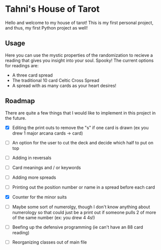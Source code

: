 # Tahni's House of Tarot

Hello and welcome to my house of tarot! This is my first personal project, and thus, my first Python project as well!

## Usage
Here you can use the mystic properties of the randomization to recieve a reading that gives you insight into your soul. Spooky! 
The current options for readings are:
* A three card spread
* The traditional 10 card Celtic Cross Spread
* A spread with as many cards as your heart desires!

## Roadmap
There are quite a few things that I would like to implement in this project in the future.
- [x] Editing the print outs to remove the "s" if one card is drawn (ex you drew 1 major arcana cards -> card)
- [ ] An option for the user to cut the deck and decide which half to put on top
- [ ] Adding in reversals 
- [ ] Card meanings and / or keywords
- [ ] Adding more spreads
- [ ] Printing out the position number or name in a spread before each card 
- [x] Counter for the minor suits
- [ ] Maybe some sort of numerolgy, though I don't know anything about numerology so that could just be a print out if someone pulls 2 of more of the same number (ex: you drew 4 4s!)
- [ ] Beefing up the defensive programming (ie can't have an 88 card reading)
- [ ] Reorganizing classes out of main file

